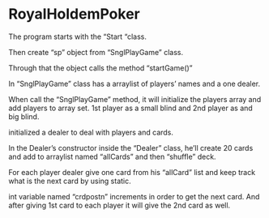 RoyalHoldemPoker
================
The program starts with the “Start “class. 

Then create “sp” object from “SnglPlayGame” class. 

Through that the object calls the method “startGame()”

In “SnglPlayGame”  class has a arraylist of players’ names  and a one dealer.

When call the “SnglPlayGame” method,  it will initialize the players array and add players to array set. 
1st player as a small blind and 2nd player as and big blind.

initialized a dealer to deal with players and cards.

In the Dealer’s constructor inside the “Dealer” class, he’ll create 20 cards and add to arraylist named “allCards” and then “shuffle” deck.

For each player dealer give one card from his “allCard” list and keep track what is the next card by using static.

int variable named “crdpostn”  increments  in order to get the next card. And after giving 1st card to each player it will give the 2nd card as well.
